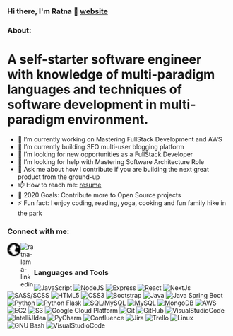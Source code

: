 ### Hi there, I'm Ratna 👋 [website]

### About: 
# A self-starter software engineer with knowledge of multi-paradigm languages and techniques of software development in multi-paradigm environment.

- 🔭 I’m currently working on Mastering FullStack Development and AWS
- 🌱 I’m currently building SEO multi-user blogging platform
- 👯 I’m looking for new opportunities as a FullStack Developer
- 🤔 I’m looking for help with Mastering Software Architecture Role
- 💬 Ask me about how I contribute if you are building the next great product from the ground-up
- 📫 How to reach me: [resume]
- 🥅 2020 Goals: Contribute more to Open Source projects
- ⚡ Fun fact: I enjoy coding, reading, yoga, cooking and fun family hike in the park

### Connect with me: 
[<img align="left" alt="ratnalama.com" width="30px" src="https://raw.githubusercontent.com/iconic/open-iconic/master/svg/globe.svg" />][website]
[<img align="left" alt="ratna-lama-linkedin" width="30px" src="https://cdn.jsdelivr.net/npm/simple-icons@v3/icons/linkedin.svg" />][linkedin]

<br /> <br />

### Languages and Tools

<img alt="JavaScript" height="32" width="32" src="https://cdn.jsdelivr.net/npm/simple-icons@v4/icons/javascript.svg" />
<img alt="NodeJS" height="32" width="32" src="https://cdn.jsdelivr.net/npm/simple-icons@v4/icons/node-dot-js.svg" />
<img alt="Express" height="32" width="32" src="https://cdn.jsdelivr.net/npm/simple-icons@v4/icons/express.svg" />
<img alt="React" height="32" width="32" src="https://cdn.jsdelivr.net/npm/simple-icons@v4/icons/react.svg" />
<img alt="NextJs" height="32" width="32" src="https://cdn.jsdelivr.net/npm/simple-icons@v4/icons/next-dot-js.svg" />
<img alt="SASS/SCSS" height="32" width="32" src="https://cdn.jsdelivr.net/npm/simple-icons@v4/icons/sass.svg" />
<img alt="HTML5" height="32" width="32" src="https://cdn.jsdelivr.net/npm/simple-icons@v4/icons/html5.svg" />
<img alt="CSS3" height="32" width="32" src="https://cdn.jsdelivr.net/npm/simple-icons@v4/icons/css3.svg" />
<img alt="Bootstrap" height="32" width="32" src="https://cdn.jsdelivr.net/npm/simple-icons@v4/icons/bootstrap.svg" />
<img alt="Java" height="32" width="32" src="https://cdn.jsdelivr.net/npm/simple-icons@v4/icons/java.svg" />
<img alt="Java Spring Boot" height="32" width="32" src="https://cdn.jsdelivr.net/npm/simple-icons@v4/icons/spring.svg" />
<img alt="Python" height="32" width="32" src="https://cdn.jsdelivr.net/npm/simple-icons@v4/icons/python.svg" />
<img alt="Python Flask" height="32" width="32" src="https://cdn.jsdelivr.net/npm/simple-icons@v4/icons/flask.svg" />
<img alt="SQL/MySQL" height="32" width="32" src="https://cdn.jsdelivr.net/npm/simple-icons@v4/icons/mysql.svg" />
<img alt="MySQL" height="32" width="32" src="https://cdn.jsdelivr.net/npm/simple-icons@v4/icons/javascript.svg" />
<img alt="MongoDB" height="32" width="32" src="https://cdn.jsdelivr.net/npm/simple-icons@v4/icons/mongodb.svg" />
<img alt="AWS" height="32" width="32" src="https://cdn.jsdelivr.net/npm/simple-icons@v4/icons/amazonaws.svg" />
<img alt="EC2" height="32" width="32" src="https://cdn.jsdelivr.net/npm/simple-icons@v4/icons/javascript.svg" />
<img alt="S3" height="32" width="32" src="https://cdn.jsdelivr.net/npm/simple-icons@v4/icons/javascript.svg" />
<img alt="Google Cloud Platform" height="32" width="32" src="https://cdn.jsdelivr.net/npm/simple-icons@v4/icons/googlecloud.svg" />
<img alt="Git" height="32" width="32" src="https://cdn.jsdelivr.net/npm/simple-icons@v4/icons/git.svg" />
<img alt="GitHub" height="32" width="32" src="https://cdn.jsdelivr.net/npm/simple-icons@v4/icons/github.svg" />
<img alt="VisualStudioCode" height="32" width="32" src="https://cdn.jsdelivr.net/npm/simple-icons@v4/icons/visualstudiocode.svg" />
<img alt="IntelliJIdea" height="32" width="32" src="https://cdn.jsdelivr.net/npm/simple-icons@v4/icons/intellijidea.svg" />
<img alt="PyCharm" height="32" width="32" src="https://cdn.jsdelivr.net/npm/simple-icons@v4/icons/pycharm.svg" />
<img alt="Confluence" height="32" width="32" src="https://cdn.jsdelivr.net/npm/simple-icons@v4/icons/confluence.svg" />
<img alt="Jira" height="32" width="32" src="https://cdn.jsdelivr.net/npm/simple-icons@v4/icons/jira.svg" />
<img alt="Trello" height="32" width="32" src="https://cdn.jsdelivr.net/npm/simple-icons@v4/icons/trello.svg" />
<img alt="Linux" height="32" width="32" src="https://cdn.jsdelivr.net/npm/simple-icons@v4/icons/linux.svg" />
<img alt="GNU Bash" height="32" width="32" src="https://cdn.jsdelivr.net/npm/simple-icons@v4/icons/bash.svg" />
<img alt="VisualStudioCode" height="32" width="32" src="https://cdn.jsdelivr.net/npm/simple-icons@v4/icons/visualstudiocode.svg" />

<br /> <br />

[website]: https://ratnalama.com 
[linkedin]: https://www.linkedin.com/in/ratna-lama/
[resume]: https://ratnalama.com/RatnaKLamaResume.pdf